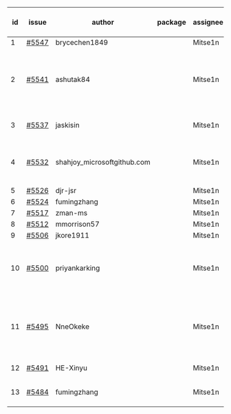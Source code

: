 | id | issue | author | package | assignee | bot advice | created date of issue | target release date | date from target |
| ------ | ------ | ------ | ------ | ------ | ------ | ------ | ------ | :-----: |
| 1 | [#5547](https://github.com/Azure/sdk-release-request/issues/5547) | brycechen1849 |  | Mitse1n | new issue. | 09-29 | 10-11 |  |
| 2 | [#5541](https://github.com/Azure/sdk-release-request/issues/5541) | ashutak84 |  | Mitse1n | new issue. new comment. close to release date. FirstBeta. | 09-27 | 09-29 | 0 |
| 3 | [#5537](https://github.com/Azure/sdk-release-request/issues/5537) | jaskisin |  | Mitse1n | new issue. new comment. | 09-27 | 10-24 |  |
| 4 | [#5532](https://github.com/Azure/sdk-release-request/issues/5532) | shahjoy_microsoftgithub.com |  | Mitse1n | new comment. Attention to inconsistent tag. | 09-25 | 10-25 |  |
| 5 | [#5526](https://github.com/Azure/sdk-release-request/issues/5526) | djr-jsr |  | Mitse1n | new issue. | 09-25 | 10-25 |  |
| 6 | [#5524](https://github.com/Azure/sdk-release-request/issues/5524) | fumingzhang |  | Mitse1n | new issue. | 09-24 | 10-24 |  |
| 7 | [#5517](https://github.com/Azure/sdk-release-request/issues/5517) | zman-ms |  | Mitse1n | new issue. | 09-24 | 10-25 |  |
| 8 | [#5512](https://github.com/Azure/sdk-release-request/issues/5512) | mmorrison57 |  | Mitse1n | new issue. | 09-18 | 10-25 |  |
| 9 | [#5506](https://github.com/Azure/sdk-release-request/issues/5506) | jkore1911 |  | Mitse1n | new issue. | 09-16 | 10-24 |  |
| 10 | [#5500](https://github.com/Azure/sdk-release-request/issues/5500) | priyankarking |  | Mitse1n | new comment. close to release date. HoldOn. | 09-13 | 09-27 | -2 |
| 11 | [#5495](https://github.com/Azure/sdk-release-request/issues/5495) | NneOkeke |  | Mitse1n | new comment. close to release date. FirstBeta. HoldOn. | 09-13 | 09-27 | -2 |
| 12 | [#5491](https://github.com/Azure/sdk-release-request/issues/5491) | HE-Xinyu |  | Mitse1n | new comment. | 09-13 | 10-24 |  |
| 13 | [#5484](https://github.com/Azure/sdk-release-request/issues/5484) | fumingzhang |  | Mitse1n | Attention to inconsistent tag. | 09-12 | 09-26 |  |
